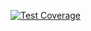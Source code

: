 [![Test Coverage](https://api.codeclimate.com/v1/badges/fa79140709a0bccbd735/test_coverage)](https://codeclimate.com/github/Walle1997/frontend-project-44/test_coverage)